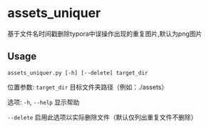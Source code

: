 # assets_uniquer
基于文件名时间戳删除typora中误操作出现的重复图片,默认为png图片

## Usage

`assets_uniquer.py [-h] [--delete] target_dir`

位置参数:
  `target_dir`  目标文件夹路径（例如：./assets）

选项:
  `-h`, `--help`  显示帮助

  `--delete`    启用此选项以实际删除文件（默认仅列出重复文件不删除）
